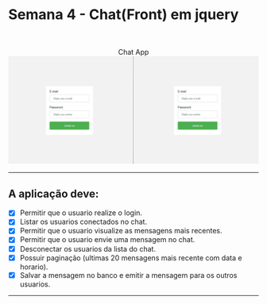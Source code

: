 # Semana 4 - Chat(Front) em jquery

<br>

<p align="center">
  Chat App
  <br>
  <img src="./app.gif" width="950px">
</p>

---

 ## A aplicação deve:

- [x] Permitir que o usuario realize o login.
- [x] Listar os usuarios conectados no chat.
- [x] Permitir que o usuario visualize as mensagens mais recentes.
- [x] Permitir que o usuario envie uma mensagem no chat.
- [x] Desconectar os usuarios da lista do chat.
- [x] Possuir paginação (ultimas 20 mensagens mais recente com data e horario).
- [x] Salvar a mensagem no banco e emitir a mensagem para os outros usuarios.

---
